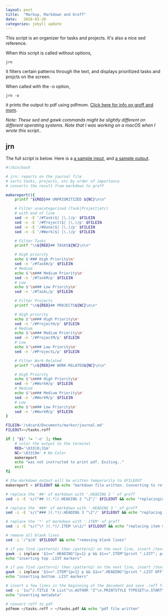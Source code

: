 ```yaml
---
layout: post
title:  "Markup, Markdown and Groff"
date:   2018-03-20
categories: jekyll update
---
```


This script is an organizer for tasks and projects. It's also a nice sed reference.

When this script is called without options, 

```
jrn
```
it filters certain patterns through the text, and displays prioritized tasks and projcts on the screen. 

When called with the -o option, 
```
jrn -o
```
it prints the output to pdf using pdfmom. [Click here for info on groff and mom](http://www.schaffter.ca/mom/momdoc/toc.html).

*Note: These sed and gawk commands might be slightly different on different operating systems. Note that I was working on a macOS when I wrote this script..* 

## jrn

The full script is below. Here is a [a sample input](), and [a sample output]().

``` bash
#!/bin/bash

# jrn: reports on the journal file
# sorts tasks, projects, etc by order of importance
# converts the result from markdown to groff

makereport(){
	printf "${RED}## UNPRIORITIZED ${NC}\n\n"

	# Filter unacategorized (Task|Project|etc)
	# with end of line
	sed -n -E '/#Task($| |\.)/p' $FILEIN
	sed -n -E '/#Project($| |\.)/p' $FILEIN
	sed -n -E '/#Done($| |\.)/p' $FILEIN
	sed -n -E '/#Work($| |\.)/p' $FILEIN

	# Filter Tasks
	printf "\n${RED}## TASKS${NC}\n\n"

	# High priority
	echo $'### High Priority\n'
	sed -n '/#TaskH/p' $FILEIN
	# Medium
	echo $'\n### Medium Priority\n'
	sed -n '/#TaskM/p' $FILEIN
	# Low
	echo $'\n### Low Priority\n'
	sed -n '/#TaskL/p' $FILEIN

	# Filter Projects
	printf "\n${RED}## PROJECTS${NC}\n\n"

	# High priority
	echo $'\n### High Priority\n'
	sed -n '/#ProjectH/p' $FILEIN
	# Medium
	echo $'\n### Medium Priority\n'
	sed -n '/#ProjectM/p' $FILEIN
	# Low
	echo $'\n### Low Priority\n'
	sed -n '/#ProjectL/p' $FILEIN

	# Filter Work-Related
	printf "\n${RED}## WORK-RELATED${NC}\n\n"

	# High Priority
	echo $'\n### High Priority\n'
	sed -n '/#WorkH/p' $FILEIN
	# Medium
	echo $'\n### Medium Priority\n'
	sed -n '/#WorkM/p' $FILEIN
	# Low
	echo $'\n### Low Priority\n'
	sed -n '/#WorkM/p' $FILEIN
}

FILEIN='/sdcard/Documents/markor/journal.md'
FILEOUT=~/tasks.roff

if [ "$1" != '-o' ]; then
	# color the output to the terminal
	RED='\033[0;31m'
	NC='\033[0m' # No Color
	makereport
	echo "was not instructed to print pdf. Exiting.." 
	exit
fi

# the markdown output will be written temporarily to $FILEOUT
makereport > $FILEOUT && echo "markdown file written. Converting to roff.."

# replace the '##' of markdown with '.HEADING 2 ' of groff
sed -i -E 's/(^## )(.*)/.HEADING 2 "\2"/' $FILEOUT && echo "replacinging level 2 headings"

# replace the '###' of markdown with '.HEADING 3 ' of groff
sed -i -E 's/(^### )(.*)/.HEADING 3 "\2"/' $FILEOUT && echo "replacing level 3 headings"

# replace the '*' of markdown with '.ITEM' of groff
sed -i -E "s/(^\* )(.*)/.ITEM \n\2/" $FILEOUT && echo "replacing item markers"

# remove all blank lines
sed -i '/^$/d' $FILEOUT && echo "removing blank lines"

# if you find /pattern1/ then /pattern2/ on the next line, insert /text/ in between
gawk -i inplace '$1==".HEADING"{p=1} p && $1==".ITEM"{print ".LIST"; p=0} 1' $FILEOUT 
echo "inserting top .LIST markers"

# if you find /pattern1/ then /pattern2/ on the next line, insert /text/ in between
gawk -i inplace '$1==".ITEM"{p=1} p && $1==".HEADING"{print ".LIST OFF"; p=0} 1' $FILEOUT 
echo "inserting bottom .LIST markers"

# insert a few lines in the beginning of the document and save .roff file
sed -i '1s/^/.TITLE "A List"\n.AUTHOR "Z"\n.PRINTSTYLE TYPESET\n.START\n/'  $FILEOUT
echo "inserting metadata"

# convert roff to pdf
pdfmom ~/tasks.roff > ~/tasks.pdf && echo "pdf file written"
```
